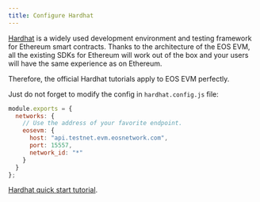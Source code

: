 ```yaml
---
title: Configure Hardhat
---
```


[Hardhat](https://hardhat.org/) is a widely used development environment and testing framework for Ethereum smart contracts. Thanks to the architecture of the EOS EVM, all the existing SDKs for Ethereum will work out of the box and your users will have the same experience as on Ethereum.

Therefore, the official Hardhat tutorials apply to EOS EVM perfectly.

Just do not forget to modify the config in `hardhat.config.js` file:

```javascript
module.exports = {
  networks: {
    // Use the address of your favorite endpoint.
    eosevm: {
      host: "api.testnet.evm.eosnetwork.com",
      port: 15557,
      network_id: "*"
    }
  }
};

```

[Hardhat quick start tutorial](https://hardhat.org/tutorial).

